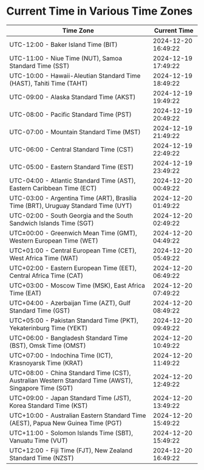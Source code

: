 # Current Time in Various Time Zones

| Time Zone | Current Time |
|-----------|--------------|
| UTC-12:00 - Baker Island Time (BIT) | 2024-12-20 16:49:22 |
| UTC-11:00 - Niue Time (NUT), Samoa Standard Time (SST) | 2024-12-19 17:49:22 |
| UTC-10:00 - Hawaii-Aleutian Standard Time (HAST), Tahiti Time (TAHT) | 2024-12-19 18:49:22 |
| UTC-09:00 - Alaska Standard Time (AKST) | 2024-12-19 19:49:22 |
| UTC-08:00 - Pacific Standard Time (PST) | 2024-12-19 20:49:22 |
| UTC-07:00 - Mountain Standard Time (MST) | 2024-12-19 21:49:22 |
| UTC-06:00 - Central Standard Time (CST) | 2024-12-19 22:49:22 |
| UTC-05:00 - Eastern Standard Time (EST) | 2024-12-19 23:49:22 |
| UTC-04:00 - Atlantic Standard Time (AST), Eastern Caribbean Time (ECT) | 2024-12-20 00:49:22 |
| UTC-03:00 - Argentina Time (ART), Brasília Time (BRT), Uruguay Standard Time (UYT) | 2024-12-20 01:49:22 |
| UTC-02:00 - South Georgia and the South Sandwich Islands Time (SGT) | 2024-12-20 02:49:22 |
| UTC±00:00 - Greenwich Mean Time (GMT), Western European Time (WET) | 2024-12-20 04:49:22 |
| UTC+01:00 - Central European Time (CET), West Africa Time (WAT) | 2024-12-20 05:49:22 |
| UTC+02:00 - Eastern European Time (EET), Central Africa Time (CAT) | 2024-12-20 06:49:22 |
| UTC+03:00 - Moscow Time (MSK), East Africa Time (EAT) | 2024-12-20 07:49:22 |
| UTC+04:00 - Azerbaijan Time (AZT), Gulf Standard Time (GST) | 2024-12-20 08:49:22 |
| UTC+05:00 - Pakistan Standard Time (PKT), Yekaterinburg Time (YEKT) | 2024-12-20 09:49:22 |
| UTC+06:00 - Bangladesh Standard Time (BST), Omsk Time (OMST) | 2024-12-20 10:49:22 |
| UTC+07:00 - Indochina Time (ICT), Krasnoyarsk Time (KRAT) | 2024-12-20 11:49:22 |
| UTC+08:00 - China Standard Time (CST), Australian Western Standard Time (AWST), Singapore Time (SGT) | 2024-12-20 12:49:22 |
| UTC+09:00 - Japan Standard Time (JST), Korea Standard Time (KST) | 2024-12-20 13:49:22 |
| UTC+10:00 - Australian Eastern Standard Time (AEST), Papua New Guinea Time (PGT) | 2024-12-20 15:49:22 |
| UTC+11:00 - Solomon Islands Time (SBT), Vanuatu Time (VUT) | 2024-12-20 15:49:22 |
| UTC+12:00 - Fiji Time (FJT), New Zealand Standard Time (NZST) | 2024-12-20 16:49:22 |
